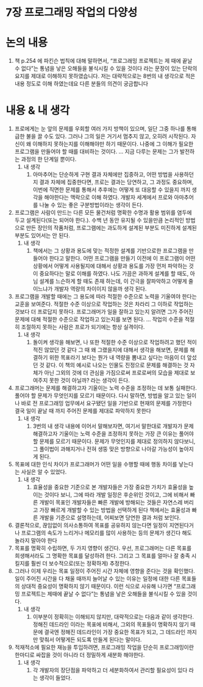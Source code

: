# 7장 프로그래밍 작업의 다양성

# 논의 내용

1. 책 p.254 에 파킨슨 법칙에 대해 말하면서, “프로그래밍 프로젝트는 제 때에 끝날 수 없다”는 통념을 낳은 오해들을 불식시킬 수 있을 것이다 라는 문장이 있는 단락의 요지를 제대로 이해하지 못하였습니다. 저는 대략적으로는 8번의 내 생각으로 적은 내용 정도로 이해 하였는데요 다른 분들의 의견이 궁금합니다

# 내용 & 내 생각

1. 프로에게는 눈 앞의 문제를 우회할 여러 가지 방책이 있으며, 일단 그중 하나를 통해 급한 불을 끌 수도 있다. 그러나 그의 일은 거기서 멈추지 않고, 오히려 시작된다. 자신이 왜 이해하지 못하는지를 이해해야만 하기 때문이다. 나중에 그 이해가 필요한 프로그램을 만들어야 할 때를 대비하는 것이다. … 지금 다루는 문제는 그가 발전하는 과정의 한 단계일 뿐이다.
    1. 내 생각
        1. 아마추어는 단순하게 구현 결과 자체에만 집중하고, 어떤 방법을 사용하던지 결과 자체에 집중한다면, 프로는 결과는 당연하고, 그 과정도 중요하며, 이번에 직면한 문제를 통해서 추후에는 어떻게 또 대응할 수 있을지 까지 생각을 해야한다는 맥락으로 이해 하였다. 개발자 세계에서 프로와 아마추어를 나눌 수 있는 좋은 구분방법이라는 생각이 든다.
2. 프로그램은 사람이 만드는 다른 모든 물건처럼 명확한 수명과 활용 범위를 염두에 두고 설계된다(또는 되어야 한다.). 수백 년 동안 유지될 수 있을만큼 논리적인 방법으로 만든 장인의 작품처럼, 프로그램에는 과도하게 설계된 부분도 미진하게 설계된 부분도 있어서는 안 된다.
    1. 내 생각
        1. 책에서는 그 상황과 용도에 맞는 적정한 설계를 기반으로한 프로그램을 만들어야 한다고 말한다. 어떤 프로그램을 만들기 이전에 이 프로그램이 어떤 상황에서 어떻게 사용될지에 대해서 상황과 용도를 가장 먼저 파악하는 것이 중요하다는 말로 이해를 하였다. 나도 가끔은 과하게 설계를 할 때도, 아님 설계를 느슨하게 할 때도 존재 하는데, 이 간극을 잘파악하고 어떻게 줄이느냐가 개발자 역량의 차이이지 않을까 생각 된다.
3. 프로그램을 개발할 때에는 그 용도에 따라 적절한 수준으로 노력을 기울여야 한다는 교훈을 보여준다. 적절한 수준 이상으로 작업하는 것은 차라리 그 이하로 작업하는 것보다 더 프로답지 못하다. 프로그래머가 일을 잘하고 있는지 알려면 그가 주어진 문제에 대해 적절한 수준으로 작업하고 있는지를 보면 된다. … 작업의 수준을 적절히 조절하지 못하는 사람은 프로가 되기에는 항상 실격이다.
    1. 내 생각
        1. 돌이켜 생각을 해보면, 나 또한 적절한 수준 이상으로 작업하려고 했던 적이 적진 않았던 것 같다 그 때 왜 그랬을지에 대해서 생각을 해보면, 문제를 해결하기 위한 목표라기 보다는 뭔가 내 역량을 뽐내고 싶다는 마음이 더 앞섰던 것 같다. 이 책의 예시로 나오는 인물도 진정으로 문제를 해결하는 것 자체가 아닌 그외의 것에 더 관심을 가짐으로써 프로로써의 모습을 제대로 보여주지 못한 것이 아닐까? 라는 생각이 든다.
4. 프로그래머는 문제를 해결하고자 기울이는 노력 수준을 조정하는 데 보통 실패한다. 풀어야 할 문제가 무엇인지를 모르기 때문이다. 다시 말하면, 방법을 알고 있는 일이나 바로 전 프로그래밍 업무에서 요구됐던 일을 기반으로 현재의 문제를 가정한다 결국 일이 끝날 때 까지 주어진 문제를 제대로 파악하지 못한다
    1. 내 생각
        1. 3번의 내 생각 내용에 이어서 말해보자면, 여기서 말한대로 개발자가 문제 해결하고자 기울이는 노력 수준을 조정하지 못하는 가장 큰 이유는 풀어야 할 문제를 모르기 때문이다. 문제가 무엇인지를 제대로 정의하지 않다보니, 그 풀이법이 과해지거나 전혀 생뚱 맞은 방향으로 나아갈 가능성이 높아지게 된다.
5. 목표에 대한 인식 차이가 프로그래머가 어떤 일을 수행할 때에 행동 차이를 낳는다는 사실은 알 수 있었다.
    1. 내 생각
        1. 효율성을 중요한 기준으로 본 개발자들은 가장 중요한 가치가 효율성을 높이는 것이다 보니, 그에 따라 개발 일정은 후순위인 것이고, 그에 비해서 빠른 개발이 목표인 개발자들은 빠른 개발에 방해되는 것들은 자연스레 버리고 가장 빠르게 개발할 수 있는 방법을 선택하게 된다 책에서는 효율성과 빠른 개발을 기준으로 설명하는데, 어찌보면 당연한 결과 처럼 보인다. 
6. 결론적으로, 끊임없이 의사소통하여 목표를 공유하지 않는다면 일정이 지연된다거나 프로그램의 속도가 느리거나 메모리를 많이 사용하는 등의 문제가 생긴다 해도 놀라지 말아야 한다
7. 목표를 명확히 수립하면, 두 가지 영향이 생긴다. 우선, 프로그래머는 다른 목표를 희생해서라도 그 명확한 목표를 달성하려 한다. 그리고 그 목표를 얼마나 잘 충족 시킬지를 훨씬 더 보수적으로(또는 정확하게) 추정한다.
8. 그러나 이제 우리는 목표 일정이 주어진 시간 자체에 영향을 준다는 것을 확인했다. 일이 주어진 시간을 다 채울 때까지 늘어날 수 있는 이유는 일정에 대한 다른 목표들의 상대적 중요성이 명확하지 않기 때문이다. 이런 식으로 사유해 나가면 “프로그래밍 프로젝트는 제때에 끝날 수 없다”는 통념을 낳은 오해들을 불식시킬 수 있을 것이다.
    1. 내 생각
        1. 이부분이 정확히는 이해되지 않지만, 대략적으로는 다음과 같이 생각한다. 정해진 데드라인 이라는 목표에 비해서, 그외의 목표들이 명확하지 않기 때문에 결국엔 정해진 데드라인이 가장 중요한 목표가 되고, 그 데드라인 까지만 맞춰서 어떻게든 되도록 만들게 된다는 말이다.
9. 적재적소에 필요한 재능을 투입하려면, 프로그래밍 작업을 단순히 프로그래밍이란 한마디로 싸잡을 것이 아니라 더 정밀하게 새분화 해야한다.
    1. 내 생각
        1. 각 개발자의 장단점을 파악하고 더 세분화하여서 관리할 필요성이 있다 라는 생각이 들었다.